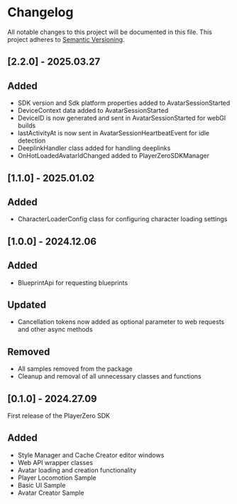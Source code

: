 # Changelog

All notable changes to this project will be documented in this file.
This project adheres to [Semantic Versioning](http://semver.org/).

## [2.2.0] - 2025.03.27
## Added
- SDK version and Sdk platform properties added to AvatarSessionStarted
- DeviceContext data added to AvatarSessionStarted
- DeviceID is now generated and sent in AvatarSessionStarted for webGl builds
- lastActivityAt is now sent in AvatarSessionHeartbeatEvent for idle detection
- DeeplinkHandler class added for handling deeplinks
- OnHotLoadedAvatarIdChanged added to PlayerZeroSDKManager 

## [1.1.0] - 2025.01.02

## Added
- CharacterLoaderConfig class for configuring character loading settings

## [1.0.0] - 2024.12.06

## Added
- BlueprintApi for requesting blueprints

## Updated
- Cancellation tokens now added as optional parameter to web requests and other async methods

## Removed
- All samples removed from the package
- Cleanup and removal of all unnecessary classes and functions

## [0.1.0] - 2024.27.09

First release of the PlayerZero SDK

## Added
- Style Manager and Cache Creator editor windows
- Web API wrapper classes
- Avatar loading and creation functionality
- Player Locomotion Sample
- Basic UI Sample
- Avatar Creator Sample
